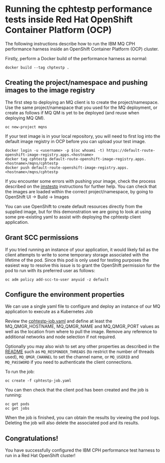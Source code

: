 # Running the cphtestp performance tests inside Red Hat OpenShift Container Platform (OCP)
The following instructions describe how to run the IBM MQ CPH performance harness inside an
OpenShift Container Platform (OCP) cluster. 

Firstly, perform a Docker build of the performance harness as normal:
```
docker build --tag chptestp .
```

## Creating the project/namespace and pushing images to the image registry
The first step to deploying an MQ client is to create the project/namespace. Use the same project/namespace that you used for the MQ deployment, or create as follows if MQ QM is yet to be deployed (and reuse when deploying MQ QM).
```
oc new-project mqns
```
If your test image is in your local repository, you will need to first log into the default image registry in OCP before you can upload your test image.
``` 
docker login -u <username> -p $(oc whoami -t) https://default-route-openshift-image-registry.apps.<hostname>
docker tag cphtestp default-route-openshift-image-registry.apps.<hostname>/mqns/cphtestp
docker push default-route-openshift-image-registry.apps.<hostname>/mqns/cphtestp
```
If you encounter some errors with pushing your image, check the process described on the [jmstestp](https://github.com/ibm-messaging/jmstestp/blob/master/openshift.md) instructions for further help.
You can check that the images are loaded within the correct project/namespace, by going to OpenShift UI -> Build -> Images

You can use OpenShift to create default resources directly from the supplied image, but for this demonstration we are going to look 
at using some pre-existing yaml to assist with deploying the cphtestp client application.

## Grant SCC permissions
If you tried running an instance of your application, it would likely fail as the client attempts to write to some temporary storage associated 
with the lifetime of the pod. Since this pod is only used for testing purposes the easiest way to resolve this issue is to grant the
OpenShift permission for the pod to run with its preferred user as follows:
```
oc adm policy add-scc-to-user anyuid -z default
```

## Configure the environment properties
We can use a single yaml file to configure and deploy an instance of our MQ application to execute as a Kubernetes Job

Review the [cphtestp-job.yaml](./cphtestp-job.yaml) and define at least the MQ_QMGR_HOSTNAME, MQ_QMGR_NAME and MQ_QMGR_PORT values as well as the location from where to pull the image. Remove any reference to additional networks and node selection if not required.

Optionally you may also wish to set any other properties as described in the [README](README.md#setting-configuration-options)
such as `MQ_RESPONDER_THREADS` (to restrict the number of threads used), `MQ_QMGR_CHANNEL` to set the channel name,
or `MQ_USERID` and `MQ_PASSWORD` if you need to authenticate the client connections.

To run the job:
```
oc create -f cphtestp-job.yaml
```
You can then check that the client pod has been created and the job is running:
```
oc get pods
oc get jobs
```
When the job is finished, you can obtain the results by viewing the pod logs. Deleting the job will also delete the associated pod and its results.

## Congratulations!
You have successfully configured the IBM CPH performance test harness to run in a Red Hat
OpenShift cluster!
